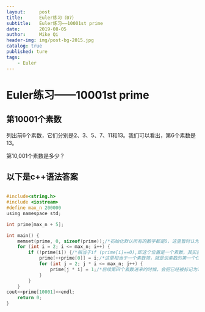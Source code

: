 ```yaml
---
layout:     post
title:      Euler练习（07）
subtitle:   Euler练习——10001st prime
date:       2019-08-05
author:     Mike Qi
header-img: img/post-bg-2015.jpg
catalog: true
published: ture
tags:
    - Euler
---
```


# Euler练习——10001st prime #

## 第10001个素数

列出前6个素数，它们分别是2、3、5、7、11和13。我们可以看出，第6个素数是13。

第10,001个素数是多少？


## 以下是c++语法答案 ##

```c

#include<string.h>
#include <iostream>
#define max_n 200000
using namespace std;

int prime[max_n + 5];

int main() {
    memset(prime, 0, sizeof(prime));/*初始化默认所有的数字都是0，这里暂时认为所有的数字都是素数，用0来标记*/ 
    for (int i = 2; i <= max_n; i++) {
        if (!prime[i]) {/*相当于if (prime[i]==0),即这个位置是一个素数，其实就是判断i是不是素数*/
            prime[++prime[0]] = i;/*这里相当于一个素数筛，就是说素数的第一个位置（prime【1】=2）被放了2*/
            for (int j = 2; j * i <= max_n; j++) {
                prime[j * i] = 1;/*后续第四个素数进来的时候，会把已经被标记为1（即合数）的占着prime【4】的4挤掉，因为第4个素数肯定比4大，这个时候已经把4筛过了就不用考虑了*/
            }
        }
    }
cout<<prime[10001]<<endl;
    return 0;
}

```
